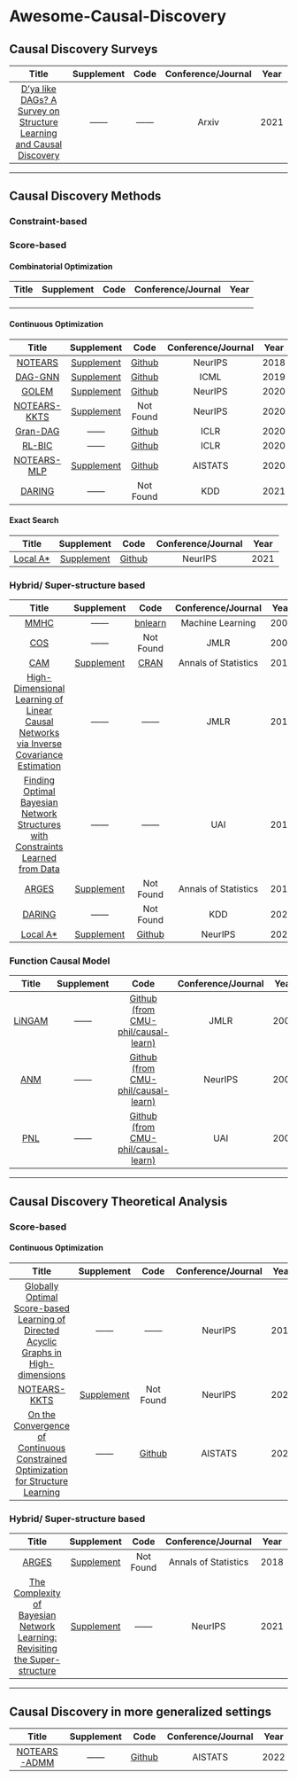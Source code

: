 # Awesome-Causal-Discovery


## Causal Discovery Surveys
|                            Title                             |                          Supplement                          |                        Code                         | Conference/Journal | Year |
| :----------------------------------------------------------: | :----------------------------------------------------------: | :-------------------------------------------------: | :----------------: | :--: |
| [D’ya like DAGs? A Survey on Structure Learning and Causal Discovery](https://arxiv.org/pdf/2103.02582.pdf) | —— | —— |      Arxiv       | 2021 |

---

## Causal Discovery Methods

### Constraint-based

### Score-based

 #### Combinatorial Optimization

| Title | Supplement | Code | Conference/Journal | Year |
| :---: | :--------: | :--: | :----------------: | :--: |
|       |            |      |                    |      |
|       |            |      |                    |      |
|       |            |      |                    |      |



#### Continuous Optimization 

|                            Title                             |                          Supplement                          |                             Code                             | Conference/Journal | Year |
| :----------------------------------------------------------: | :----------------------------------------------------------: | :----------------------------------------------------------: | :----------------: | :--: |
| [NOTEARS](https://proceedings.neurips.cc/paper/2018/file/e347c51419ffb23ca3fd5050202f9c3d-Paper.pdf) | [Supplement](https://proceedings.neurips.cc/paper/2018/file/e347c51419ffb23ca3fd5050202f9c3d-Supplemental.zip) |        [Github](https://github.com/xunzheng/notears)         |      NeurIPS       | 2018 |
| [DAG-GNN](http://proceedings.mlr.press/v97/yu19a/yu19a.pdf)  | [Supplement](http://proceedings.mlr.press/v97/yu19a/yu19a-supp.pdf) |      [Github](https://github.com/fishmoon1234/DAG-GNN)       |        ICML        | 2019 |
| [GOLEM](https://proceedings.neurips.cc/paper/2020/file/d04d42cdf14579cd294e5079e0745411-Paper.pdf) | [Supplement](https://proceedings.neurips.cc/paper/2020/file/d04d42cdf14579cd294e5079e0745411-Supplemental.pdf) |        [Github](https://github.com/ignavierng/golem)         |      NeurIPS       | 2020 |
| [NOTEARS-KKTS](https://proceedings.neurips.cc/paper/2020/file/28a7602724ba16600d5ccc644c19bf18-Paper.pdf) | [Supplement](https://proceedings.neurips.cc/paper/2020/file/28a7602724ba16600d5ccc644c19bf18-Supplemental.pdf) |        Not Found         |      NeurIPS       | 2020 |
|       [Gran-DAG](https://arxiv.org/pdf/1906.02226.pdf)       |                              ——                              |       [Github](https://github.com/kurowasan/GraN-DAG)        |        ICLR        | 2020 |
| [RL-BIC](https://openreview.net/attachment?id=S1g2skStPB&name=original_pdf) |                              ——                              | [Github](https://github.com/huawei-noah/trustworthyAI/tree/master/gcastle/castle/algorithms/gradient/rl) |        ICLR        | 2020 |
| [NOTEARS-MLP](http://proceedings.mlr.press/v108/zheng20a/zheng20a.pdf) | [Supplement](http://proceedings.mlr.press/v108/zheng20a/zheng20a-supp.pdf) |        [Github](https://github.com/xunzheng/notears)         |      AISTATS       | 2020 |
| [DARING](https://dl.acm.org/doi/pdf/10.1145/3447548.3467439) | —— |        Not Found         |      KDD       | 2021 |



#### Exact Search

|                            Title                             |                          Supplement                          |                        Code                         | Conference/Journal | Year |
| :----------------------------------------------------------: | :----------------------------------------------------------: | :-------------------------------------------------: | :----------------: | :--: |
| [Local A*](https://proceedings.neurips.cc/paper/2021/file/a9b4ec2eb4ab7b1b9c3392bb5388119d-Paper.pdf) | [Supplement](https://proceedings.neurips.cc/paper/2021/file/a9b4ec2eb4ab7b1b9c3392bb5388119d-Supplemental.pdf) | [Github](https://github.com/ignavierng/local-astar) |      NeurIPS       | 2021 |



### Hybrid/ Super-structure based

|                            Title                             |                          Supplement                          |                             Code                             | Conference/Journal | Year |
| :----------------------------------------------------------: | :----------------------------------------------------------: | :----------------------------------------------------------: | :----------------: | :--: |
| [MMHC](https://link.springer.com/article/10.1007/s10994-006-6889-7) |                              ——                              | [bnlearn](https://www.bnlearn.com/documentation/man/hybrid.html) |  Machine Learning  | 2006 |
| [COS](https://www.jmlr.org/papers/volume9/perrier08a/perrier08a.pdf) |                              ——                              |                          Not Found                           |        JMLR        | 2008 |
| [CAM](https://projecteuclid.org/journals/annals-of-statistics/volume-42/issue-6/CAM--Causal-additive-models-high-dimensional-order-search-and/10.1214/14-AOS1260.full) |                              [Supplement](https://projecteuclid.org/journals/annals-of-statistics/volume-42/issue-6/CAM--Causal-additive-models-high-dimensional-order-search-and/10.1214/14-AOS1260.full?tab=ArticleLinkSupplemental)                              |                              [CRAN](https://cran.r-project.org/web/packages/CAM/index.html)                              |        Annals of Statistics         | 2014 |
| [High-Dimensional Learning of Linear Causal Networks via Inverse Covariance Estimation](https://jmlr.org/papers/volume15/loh14a/loh14a.pdf) |                              ——                              |                              ——                              |        JMLR         | 2014 |
| [Finding Optimal Bayesian Network Structures with Constraints Learned from Data](https://auai.org/uai2014/proceedings/individuals/292.pdf) |                                             ——                 |                ——                                              |        UAI         | 2014 |
| [ARGES](https://projecteuclid.org/journals/annals-of-statistics/volume-46/issue-6A/High-dimensional-consistency-in-score-based-and-hybrid-structure-learning/10.1214/17-AOS1654.full?tab=ArticleLink) | [Supplement](https://projecteuclid.org/journals/annals-of-statistics/volume-46/issue-6A/High-dimensional-consistency-in-score-based-and-hybrid-structure-learning/10.1214/17-AOS1654.full?tab=ArticleLinkSupplemental) |        Not Found         |      Annals of Statistics       | 2018 |
| [DARING](https://dl.acm.org/doi/pdf/10.1145/3447548.3467439) | —— |        Not Found         |      KDD       | 2021 |
| [Local A*](https://proceedings.neurips.cc/paper/2021/file/a9b4ec2eb4ab7b1b9c3392bb5388119d-Paper.pdf) | [Supplement](https://proceedings.neurips.cc/paper/2021/file/a9b4ec2eb4ab7b1b9c3392bb5388119d-Supplemental.pdf) |     [Github](https://github.com/ignavierng/local-astar)      |      NeurIPS       | 2021 |



### Function Causal Model

| Title | Supplement | Code | Conference/Journal | Year |
| :---: | :--------: | :--: | :----------------: | :--: |
| [LiNGAM](https://www.jmlr.org/papers/volume7/shimizu06a/shimizu06a.pdf)      |    ——    |  [Github (from CMU-phil/causal-learn)](https://github.com/cmu-phil/causal-learn/blob/main/causallearn/search/FCMBased/lingam/ica_lingam.py)  |     JMLR      |  2006  |
| [ANM](https://papers.nips.cc/paper/2008/file/f7664060cc52bc6f3d620bcedc94a4b6-Paper.pdf)      |    ——    |  [Github (from CMU-phil/causal-learn)](https://github.com/cmu-phil/causal-learn/blob/main/causallearn/search/FCMBased/ANM/ANM.py)  |     NeurIPS      |  2008  |
| [PNL](https://dl.acm.org/doi/pdf/10.5555/1795114.1795190)      |    ——    |  [Github (from CMU-phil/causal-learn)](https://github.com/cmu-phil/causal-learn/blob/main/causallearn/search/FCMBased/PNL/PNL.py)  |     UAI      |  2009  |




---

## Causal Discovery Theoretical Analysis

### Score-based

#### Continuous Optimization 

|                            Title                             |                          Supplement                          |                             Code                             | Conference/Journal | Year |
| :--------------------------------------------------: | :----------------------------------------------------------: | :----------------------------------------------------------: | :----------------: | :--: |
| [Globally Optimal Score-based Learning of Directed Acyclic Graphs in High-dimensions](https://proceedings.neurips.cc/paper/2019/file/3430095c577593aad3c39c701712bcfe-Paper.pdf) | —— |     ——      |      NeurIPS       | 2019 |
| [NOTEARS-KKTS](https://proceedings.neurips.cc/paper/2020/file/28a7602724ba16600d5ccc644c19bf18-Paper.pdf) | [Supplement](https://proceedings.neurips.cc/paper/2020/file/28a7602724ba16600d5ccc644c19bf18-Supplemental.pdf) |        Not Found         |      NeurIPS       | 2020 |
| [On the Convergence of Continuous Constrained Optimization for Structure Learning](https://proceedings.mlr.press/v151/ng22b/ng22b.pdf) | —— |     [Github](https://github.com/ignavierng/notears-convergence)      |      AISTATS       | 2022 |


### Hybrid/ Super-structure based

|                            Title                             |                          Supplement                          | Code | Conference/Journal | Year |
| :----------------------------------------------------------: | :----------------------------------------------------------: | :--: | :----------------: | :--: |
| [ARGES](https://projecteuclid.org/journals/annals-of-statistics/volume-46/issue-6A/High-dimensional-consistency-in-score-based-and-hybrid-structure-learning/10.1214/17-AOS1654.full?tab=ArticleLink) | [Supplement](https://projecteuclid.org/journals/annals-of-statistics/volume-46/issue-6A/High-dimensional-consistency-in-score-based-and-hybrid-structure-learning/10.1214/17-AOS1654.full?tab=ArticleLinkSupplemental) |        Not Found         |      Annals of Statistics       | 2018 |
| [The Complexity of Bayesian Network Learning: Revisiting the Super-structure](https://proceedings.neurips.cc/paper/2021/file/040a99f23e8960763e680041c601acab-Paper.pdf) | [Supplement](https://proceedings.neurips.cc/paper/2021/file/040a99f23e8960763e680041c601acab-Supplemental.pdf) |  ——  |      NeurIPS       | 2021 |

---

## Causal Discovery in more generalized settings

| Title | Supplement | Code | Conference/Journal | Year |
| :---: | :--------: | :--: | :----------------: | :--: |
| [NOTEARS-ADMM](https://proceedings.mlr.press/v151/ng22a/ng22a.pdf) | —— |     [Github](https://github.com/ignavierng/notears-admm)      |      AISTATS       | 2022 |
